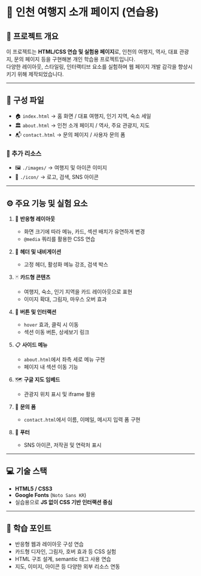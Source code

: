# 🌆 인천 여행지 소개 페이지 (연습용)

## 📌 프로젝트 개요
이 프로젝트는 **HTML/CSS 연습 및 실험용 페이지**로, 인천의 여행지, 역사, 대표 관광지, 문의 페이지 등을 구현해본 개인 학습용 프로젝트입니다.  
다양한 레이아웃, 스타일링, 인터랙티브 요소를 실험하며 웹 페이지 개발 감각을 향상시키기 위해 제작되었습니다.

---

## 📁 구성 파일

- 🏠 `index.html` → 홈 화면 / 대표 여행지, 인기 지역, 숙소 세일  
- 🏛️ `about.html` → 인천 소개 페이지 / 역사, 주요 관광지, 지도  
- 📬 `contact.html` → 문의 페이지 / 사용자 문의 폼  

### 📂 추가 리소스
- 🖼️ `./images/` → 여행지 및 아이콘 이미지  
- 🔗 `./icon/` → 로고, 검색, SNS 아이콘  

---

## ⚙️ 주요 기능 및 실험 요소

1. 📐 **반응형 레이아웃**  
   - 화면 크기에 따라 메뉴, 카드, 섹션 배치가 유연하게 변경  
   - `@media` 쿼리를 활용한 CSS 연습  

2. 🧭 **헤더 및 내비게이션**  
   - 고정 헤더, 활성화 메뉴 강조, 검색 박스  

3. 🃏 **카드형 콘텐츠**  
   - 여행지, 숙소, 인기 지역을 카드 레이아웃으로 표현  
   - 이미지 확대, 그림자, 마우스 오버 효과  

4. 🔘 **버튼 및 인터랙션**  
   - `hover` 효과, 클릭 시 이동  
   - 섹션 이동 버튼, 상세보기 링크  

5. 📋 **사이드 메뉴**  
   - `about.html`에서 좌측 세로 메뉴 구현  
   - 페이지 내 섹션 이동 기능  

6. 🗺️ **구글 지도 임베드**  
   - 관광지 위치 표시 및 iframe 활용  

7. 📝 **문의 폼**  
   - `contact.html`에서 이름, 이메일, 메시지 입력 폼 구현  

8. 🏁 **푸터**  
   - SNS 아이콘, 저작권 및 연락처 표시  

---

## 💻 기술 스택
- **HTML5 / CSS3**  
- **Google Fonts** (`Noto Sans KR`)  
- 실습용으로 **JS 없이 CSS 기반 인터랙션 중심**  

---

## 🎯 학습 포인트
- 반응형 웹과 레이아웃 구성 연습  
- 카드형 디자인, 그림자, 호버 효과 등 CSS 실험  
- HTML 구조 설계, semantic 태그 사용 연습  
- 지도, 이미지, 아이콘 등 다양한 외부 리소스 연동  
